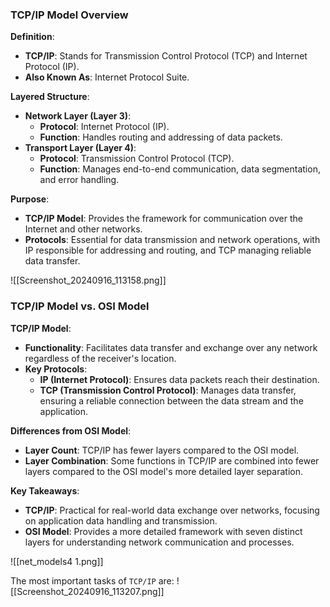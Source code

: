 ### TCP/IP Model Overview
**Definition**:
- **TCP/IP**: Stands for Transmission Control Protocol (TCP) and Internet Protocol (IP).
- **Also Known As**: Internet Protocol Suite.

**Layered Structure**:
- **Network Layer (Layer 3)**:
    - **Protocol**: Internet Protocol (IP).
    - **Function**: Handles routing and addressing of data packets.
- **Transport Layer (Layer 4)**:
    - **Protocol**: Transmission Control Protocol (TCP).
    - **Function**: Manages end-to-end communication, data segmentation, and error handling.

**Purpose**:
- **TCP/IP Model**: Provides the framework for communication over the Internet and other networks.
- **Protocols**: Essential for data transmission and network operations, with IP responsible for addressing and routing, and TCP managing reliable data transfer.

![[Screenshot_20240916_113158.png]]

### TCP/IP Model vs. OSI Model
**TCP/IP Model**:
- **Functionality**: Facilitates data transfer and exchange over any network regardless of the receiver's location.
- **Key Protocols**:
    - **IP (Internet Protocol)**: Ensures data packets reach their destination.
    - **TCP (Transmission Control Protocol)**: Manages data transfer, ensuring a reliable connection between the data stream and the application.

**Differences from OSI Model**:
- **Layer Count**: TCP/IP has fewer layers compared to the OSI model.
- **Layer Combination**: Some functions in TCP/IP are combined into fewer layers compared to the OSI model's more detailed layer separation.

**Key Takeaways**:
- **TCP/IP**: Practical for real-world data exchange over networks, focusing on application data handling and transmission.
- **OSI Model**: Provides a more detailed framework with seven distinct layers for understanding network communication and processes.

![[net_models4 1.png]]

The most important tasks of `TCP/IP` are:
![[Screenshot_20240916_113207.png]]